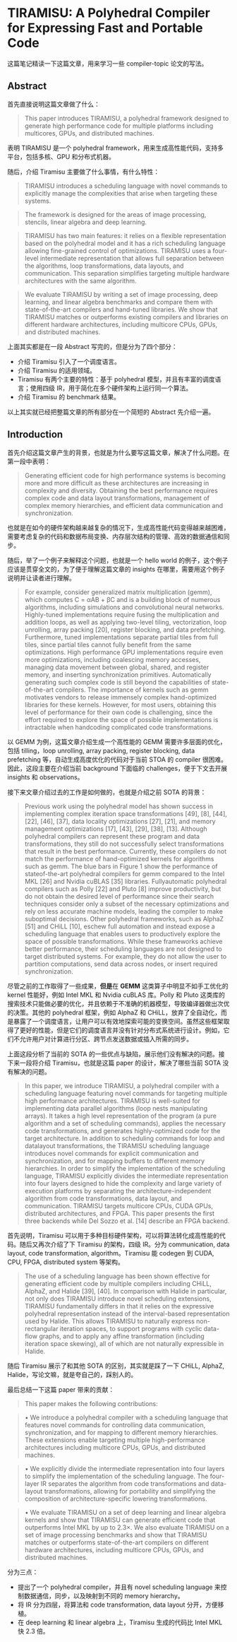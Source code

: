 # TIRAMISU: A Polyhedral Compiler for Expressing Fast and Portable Code

这篇笔记精读一下这篇文章，用来学习一些 compiler-topic 论文的写法。

## Abstract

首先直接说明这篇文章做了什么：

> This paper introduces TIRAMISU, a polyhedral framework designed to generate high performance code for multiple platforms including multicores, GPUs, and distributed machines.

表明 TIRAMISU 是一个 polyhedral framework，用来生成高性能代码，支持多平台，包括多核、GPU 和分布式机器。

随后，介绍 Tiramisu 主要做了什么事情，有什么特性：

> TIRAMISU introduces a scheduling language with novel commands to explicitly manage the complexities that arise when targeting these systems.

> The framework is designed for the areas of image processing, stencils, linear algebra and deep learning.

> TIRAMISU has two main features: it relies on a flexible representation based on the polyhedral model and it has a rich scheduling language allowing fine-grained control of optimizations. TIRAMISU uses a four-level intermediate representation that allows full separation between the algorithms, loop transformations, data layouts, and communication. This separation simplifies targeting multiple hardware architectures with the same algorithm.

> We evaluate TIRAMISU by writing a set of image processing, deep learning, and linear algebra benchmarks and compare them with state-of-the-art compilers and hand-tuned libraries. We show that TIRAMISU matches or outperforms existing compilers and libraries on different hardware architectures, including multicore CPUs, GPUs, and distributed machines.

上面其实都是在一段 Abstract 写完的，但是分为了四个部分：
- 介绍 Tiramisu 引入了一个调度语言。
- 介绍 Tiramisu 的适用领域。
- Tiramisu 有两个主要的特性：基于 polyhedral 模型，并且有丰富的调度语言；使用四级 IR，用于简化在多个硬件架构上运行同一个算法。
- 介绍 Tiramisu 的 benchmark 结果。

以上其实就已经把整篇文章的所有部分在一个简短的 Abstract 先介绍一遍。

## Introduction

首先介绍这篇文章产生的背景，也就是为什么要写这篇文章，解决了什么问题。在第一段中表明：

> Generating efficient code for high performance systems is becoming more and more difficult as these architectures are increasing in complexity and diversity. Obtaining the best performance requires complex code and data layout transformations, management of complex memory hierarchies, and efficient data communication and synchronization.

也就是在如今的硬件架构越来越复杂的情况下，生成高性能代码变得越来越困难，需要考虑复杂的代码和数据布局变换、内存层次结构的管理、高效的数据通信和同步。

随后，举了一个例子来解释这个问题，也就是一个 hello world 的例子，这个例子应该是贯穿全文的，为了便于理解这篇文章的 insights 在哪里，需要用这个例子说明并让读者进行理解。

> For example, consider generalized matrix multiplication (gemm), which computes C = αAB + βC and is a building block of numerous algorithms, including simulations and convolutional neural networks. Highly-tuned implementations require fusing the multiplication and addition loops, as well as applying two-level tiling, vectorization, loop unrolling, array packing [20], register blocking, and data prefetching. Furthermore, tuned implementations separate partial tiles from full tiles, since partial tiles cannot fully benefit from the same optimizations. High performance GPU implementations require even more optimizations, including coalescing memory accesses, managing data movement between global, shared, and register memory, and inserting synchronization primitives. Automatically generating such complex code is still beyond the capabilities of state-of-the-art compilers. The importance of kernels such as gemm motivates vendors to release immensely complex hand-optimized libraries for these kernels. However, for most users, obtaining this level of performance for their own code is challenging, since the effort required to explore the space of possible implementations is intractable when handcoding complicated code transformations.

以 GEMM 为例，这篇文章介绍生成一个高性能的 GEMM 需要许多层面的优化，包括 tilling，loop unrolling, array packing, register blocking, data prefetching 等，自动生成高度优化的代码对于当前 STOA 的 compiler 很困难。因此，这段主要在介绍当前 background 下面临的 challenges，便于下文去开展 insights 和 observations。

接下来文章介绍过去的工作是如何做的，也就是介绍之前 SOTA 的背景：

> Previous work using the polyhedral model has shown success in implementing complex iteration space transformations [49], [8], [44], [22], [46], [37], data locality optimizations [27], [21], and memory management optimizations [17], [43], [29], [38], [13]. Although polyhedral compilers can represent these program and data transformations, they still do not successfully select transformations that result in the best performance. Currently, these compilers do not match the performance of hand-optimized kernels for algorithms such as gemm. The blue bars in Figure 1 show the performance of stateof-the-art polyhedral compilers for gemm compared to the Intel MKL [26] and Nvidia cuBLAS [35] libraries. Fullyautomatic polyhedral compilers such as Polly [22] and Pluto [8] improve productivity, but do not obtain the desired level of performance since their search techniques consider only a subset of the necessary optimizations and rely on less accurate machine models, leading the compiler to make suboptimal decisions. Other polyhedral frameworks, such as AlphaZ [51] and CHiLL [10], eschew full automation and instead expose a scheduling language that enables users to productively explore the space of possible transformations. While these frameworks achieve better performance, their scheduling languages are not designed to target distributed systems. For example, they do not allow the user to partition computations, send data across nodes, or insert required synchronization.

尽管之前的工作取得了一些成果，**但是**在 **GEMM** 这类算子中明显不如手工优化的 kernel 性能好，例如 Intel MKL 和 Nvidia cuBLAS 库。Polly 和 Pluto 这类库的搜索技术只能做必要的优化，并且依赖于不准确的机器模型，导致编译器做出次优的决策。其他的 polyhedral 框架，例如 AlphaZ 和 CHiLL，放弃了全自动化，而是暴露了一个调度语言，让用户可以有效地探索可能的变换空间。虽然这些框架取得了更好的性能，但是它们的调度语言并没有针对分布式系统进行设计。例如，它们不允许用户对计算进行分区、跨节点发送数据或插入所需的同步。

上面这段分析了当前的 SOTA 的一些优点与缺陷，展示他们没有解决的问题。接下来一段将介绍 Tiramisu，也就是这篇 paper 的设计，解决了哪些当前 SOTA 没有解决的问题。

> In this paper, we introduce TIRAMISU, a polyhedral compiler with a scheduling language featuring novel commands for targeting multiple high performance architectures. TIRAMISU is well-suited for implementing data parallel algorithms (loop nests manipulating arrays). It takes a high level representation of the program (a pure algorithm and a set of scheduling commands), applies the necessary code transformations, and generates highly-optimized code for the target architecture. In addition to scheduling commands for loop and datalayout transformations, the TIRAMISU scheduling language introduces novel commands for explicit communication and synchronization, and for mapping buffers to different memory hierarchies. In order to simplify the implementation of the scheduling language, TIRAMISU explicitly divides the intermediate representation into four layers designed to hide the complexity and large variety of execution platforms by separating the architecture-independent algorithm from code transformations, data layout, and communication. TIRAMISU targets multicore CPUs, CUDA GPUs, distributed architectures, and FPGA. This paper presents the first three backends while Del Sozzo et al. [14] describe an FPGA backend.

首先说明，Tiramisu 可以用于多种目标硬件架构，可以将算法转化成高性能的代码。随后又再次介绍了下 Tiramisu 的架构，四级 IR。分为 communication, data layout, code transformation, algorithm。Tiramisu 能 codegen 到 CUDA, CPU, FPGA, distributed system 等架构。

> The use of a scheduling language has been shown effective for generating efficient code by multiple compilers including CHiLL, AlphaZ, and Halide [39], [40]. In comparison with Halide in particular, not only does TIRAMISU introduce novel scheduling extensions, TIRAMISU fundamentally differs in that it relies on the expressive polyhedral representation instead of the interval-based representation used by Halide. This allows TIRAMISU to naturally express non-rectangular iteration spaces, to support programs with cyclic data-flow graphs, and to apply any affine transformation (including iteration space skewing), all of which are not naturally expressible in Halide.

随后 Tiramisu 展示了和其他 SOTA 的区别，其实就是踩了一下 CHiLL, AlphaZ, Halide，写论文嘛，就是夸自己的，踩别人的。

最后总结一下这篇 paper 带来的贡献：

> This paper makes the following contributions: 

> • We introduce a polyhedral compiler with a scheduling language that features novel commands for controlling data communication, synchronization, and for mapping to different memory hierarchies. These extensions enable targeting multiple high-performance architectures including multicore CPUs, GPUs, and distributed machines. 

> • We explicitly divide the intermediate representation into four layers to simplify the implementation of the scheduling language. The four-layer IR separates the algorithm from code transformations and data-layout transformations, allowing for portability and simplifying the composition of architecture-specific lowering transformations. 

> • We evaluate TIRAMISU on a set of deep learning and linear algebra kernels and show that TIRAMISU can generate efficient code that outperforms Intel MKL by up to 2.3×. We also evaluate TIRAMISU on a set of image processing benchmarks and show that TIRAMISU matches or outperforms state-of-the-art compilers on different hardware architectures, including multicore CPUs, GPUs, and distributed machines.

分为三点：
- 提出了一个 polyhedral compiler，并且有 novel scheduling language 来控制数据通信，同步，以及映射到不同的 memory hierarchy。
- 将 IR 分为四层，将算法和 code transformation, data layout 分开，方便移植。
- 在 deep learning 和 linear algebra 上，Tiramisu 生成的代码比 Intel MKL 快 2.3 倍。

